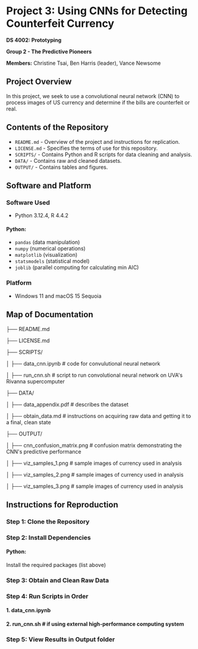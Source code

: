 # Project 3: Using CNNs for Detecting Counterfeit Currency

**DS 4002: Prototyping**

**Group 2 - The Predictive Pioneers** 

**Members:** Christine Tsai, Ben Harris (leader), Vance Newsome

## Project Overview
In this project, we seek to use a convolutional neural network (CNN) to process images of US currency and determine if the bills are counterfeit or real.

## Contents of the Repository
- `README.md` - Overview of the project and instructions for replication.
- `LICENSE.md` - Specifies the terms of use for this repository.
- `SCRIPTS/` - Contains Python and R scripts for data cleaning and analysis.
- `DATA/` - Contains raw and cleaned datasets.
- `OUTPUT/` - Contains tables and figures.

## Software and Platform
### Software Used
- Python 3.12.4, R 4.4.2
#### Python: 
- `pandas` (data manipulation)
- `numpy` (numerical operations)
- `matplotlib` (visualization)
- `statsmodels` (statistical model)
- `joblib` (parallel computing for calculating min AIC)
### Platform
- Windows 11 and macOS 15 Sequoia

## Map of Documentation
├── README.md

├── LICENSE.md

├── SCRIPTS/

│   ├── data_cnn.ipynb # code for convulutional neural network

│   ├── run_cnn.sh # script to run convolutional neural network on UVA's Rivanna supercomputer

├── DATA/

│   ├── data_appendix.pdf # describes the dataset

│   ├── obtain_data.md # instructions on acquiring raw data and getting it to a final, clean state

├── OUTPUT/

│   ├── cnn_confusion_matrix.png # confusion matrix demonstrating the CNN's predictive performance

│   ├── viz_samples_1.png # sample images of currency used in analysis

│   ├── viz_samples_2.png # sample images of currency used in analysis

│   ├── viz_samples_3.png # sample images of currency used in analysis



## Instructions for Reproduction
### Step 1: Clone the Repository
### Step 2: Install Dependencies
#### Python:
Install the required packages (list above)
### Step 3: Obtain and Clean Raw Data 
### Step 4: Run Scripts in Order
#### 1. data_cnn.ipynb
#### 2. run_cnn.sh # if using external high-performance computing system
### Step 5: View Results in Output folder

